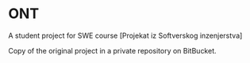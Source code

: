 # ONT
A student project for SWE course [Projekat iz Softverskog inzenjerstva]

Copy of the original project in a private repository on BitBucket.
